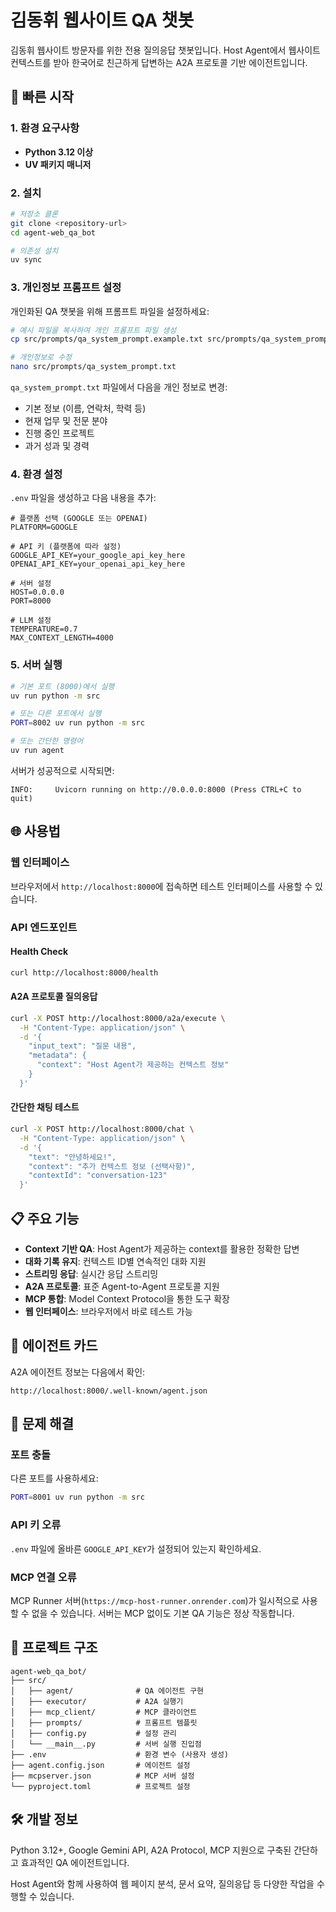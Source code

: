 # 김동휘 웹사이트 QA 챗봇

김동휘 웹사이트 방문자를 위한 전용 질의응답 챗봇입니다. Host Agent에서 웹사이트 컨텍스트를 받아 한국어로 친근하게 답변하는 A2A 프로토콜 기반 에이전트입니다.

## 🚀 빠른 시작

### 1. 환경 요구사항

- **Python 3.12 이상**
- **UV 패키지 매니저**

### 2. 설치

```bash
# 저장소 클론
git clone <repository-url>
cd agent-web_qa_bot

# 의존성 설치
uv sync
```

### 3. 개인정보 프롬프트 설정

개인화된 QA 챗봇을 위해 프롬프트 파일을 설정하세요:

```bash
# 예시 파일을 복사하여 개인 프롬프트 파일 생성
cp src/prompts/qa_system_prompt.example.txt src/prompts/qa_system_prompt.txt

# 개인정보로 수정
nano src/prompts/qa_system_prompt.txt
```

`qa_system_prompt.txt` 파일에서 다음을 개인 정보로 변경:
- 기본 정보 (이름, 연락처, 학력 등)
- 현재 업무 및 전문 분야
- 진행 중인 프로젝트
- 과거 성과 및 경력

### 4. 환경 설정

`.env` 파일을 생성하고 다음 내용을 추가:

```env
# 플랫폼 선택 (GOOGLE 또는 OPENAI)
PLATFORM=GOOGLE

# API 키 (플랫폼에 따라 설정)
GOOGLE_API_KEY=your_google_api_key_here
OPENAI_API_KEY=your_openai_api_key_here

# 서버 설정
HOST=0.0.0.0
PORT=8000

# LLM 설정
TEMPERATURE=0.7
MAX_CONTEXT_LENGTH=4000
```

### 5. 서버 실행

```bash
# 기본 포트 (8000)에서 실행
uv run python -m src

# 또는 다른 포트에서 실행
PORT=8002 uv run python -m src

# 또는 간단한 명령어
uv run agent
```

서버가 성공적으로 시작되면:
```
INFO:     Uvicorn running on http://0.0.0.0:8000 (Press CTRL+C to quit)
```

## 🌐 사용법

### 웹 인터페이스

브라우저에서 `http://localhost:8000`에 접속하면 테스트 인터페이스를 사용할 수 있습니다.

### API 엔드포인트

#### Health Check
```bash
curl http://localhost:8000/health
```

#### A2A 프로토콜 질의응답
```bash
curl -X POST http://localhost:8000/a2a/execute \
  -H "Content-Type: application/json" \
  -d '{
    "input_text": "질문 내용",
    "metadata": {
      "context": "Host Agent가 제공하는 컨텍스트 정보"
    }
  }'
```

#### 간단한 채팅 테스트
```bash
curl -X POST http://localhost:8000/chat \
  -H "Content-Type: application/json" \
  -d '{
    "text": "안녕하세요!",
    "context": "추가 컨텍스트 정보 (선택사항)",
    "contextId": "conversation-123"
  }'
```

## 📋 주요 기능

- **Context 기반 QA**: Host Agent가 제공하는 context를 활용한 정확한 답변
- **대화 기록 유지**: 컨텍스트 ID별 연속적인 대화 지원
- **스트리밍 응답**: 실시간 응답 스트리밍
- **A2A 프로토콜**: 표준 Agent-to-Agent 프로토콜 지원
- **MCP 통합**: Model Context Protocol을 통한 도구 확장
- **웹 인터페이스**: 브라우저에서 바로 테스트 가능

## 🔧 에이전트 카드

A2A 에이전트 정보는 다음에서 확인:
```
http://localhost:8000/.well-known/agent.json
```

## 🔧 문제 해결

### 포트 충돌
다른 포트를 사용하세요:
```bash
PORT=8001 uv run python -m src
```

### API 키 오류
`.env` 파일에 올바른 `GOOGLE_API_KEY`가 설정되어 있는지 확인하세요.

### MCP 연결 오류
MCP Runner 서버(`https://mcp-host-runner.onrender.com`)가 일시적으로 사용할 수 없을 수 있습니다. 서버는 MCP 없이도 기본 QA 기능은 정상 작동합니다.

## 📁 프로젝트 구조

```
agent-web_qa_bot/
├── src/
│   ├── agent/              # QA 에이전트 구현
│   ├── executor/           # A2A 실행기
│   ├── mcp_client/         # MCP 클라이언트
│   ├── prompts/            # 프롬프트 템플릿
│   ├── config.py           # 설정 관리
│   └── __main__.py         # 서버 실행 진입점
├── .env                    # 환경 변수 (사용자 생성)
├── agent.config.json       # 에이전트 설정
├── mcpserver.json          # MCP 서버 설정
└── pyproject.toml          # 프로젝트 설정
```

## 🛠 개발 정보

Python 3.12+, Google Gemini API, A2A Protocol, MCP 지원으로 구축된 간단하고 효과적인 QA 에이전트입니다.

Host Agent와 함께 사용하여 웹 페이지 분석, 문서 요약, 질의응답 등 다양한 작업을 수행할 수 있습니다.